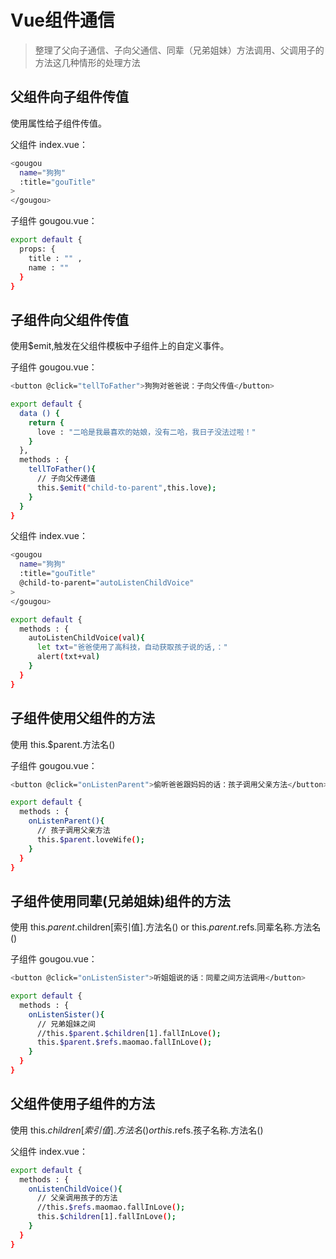 # Vue组件通信
> 整理了父向子通信、子向父通信、同辈（兄弟姐妹）方法调用、父调用子的方法这几种情形的处理方法

## 父组件向子组件传值

使用属性给子组件传值。

父组件 index.vue：
``` bash
<gougou 
  name="狗狗" 
  :title="gouTitle"
>
</gougou>
```

子组件 gougou.vue：
``` bash
export default {
  props: { 
    title : "" ,
    name : ""
  }
}
```


## 子组件向父组件传值

使用$emit,触发在父组件模板中子组件上的自定义事件。

子组件 gougou.vue：
``` bash
<button @click="tellToFather">狗狗对爸爸说：子向父传值</button>

export default {
  data () {
    return {
      love : "二哈是我最喜欢的姑娘，没有二哈，我日子没法过啦！"
    }
  },
  methods : {
    tellToFather(){
      // 子向父传递值
      this.$emit("child-to-parent",this.love);
    }
  }
}
```

父组件 index.vue：
``` bash
<gougou 
  name="狗狗" 
  :title="gouTitle" 
  @child-to-parent="autoListenChildVoice"
>
</gougou>

export default {
  methods : {
    autoListenChildVoice(val){
      let txt="爸爸使用了高科技，自动获取孩子说的话,："
      alert(txt+val)
    }
  }
}  
```


## 子组件使用父组件的方法

使用 this.$parent.方法名()

子组件 gougou.vue：

``` bash
<button @click="onListenParent">偷听爸爸跟妈妈的话：孩子调用父亲方法</button>

export default {
  methods : {
    onListenParent(){
      // 孩子调用父亲方法
      this.$parent.loveWife();
    }
  }
}  
``` 


## 子组件使用同辈(兄弟姐妹)组件的方法

使用 this.$parent.$children[索引值].方法名()  or this.$parent.$refs.同辈名称.方法名()

子组件 gougou.vue：

``` bash
<button @click="onListenSister">听姐姐说的话：同辈之间方法调用</button>

export default {
  methods : {
    onListenSister(){
      // 兄弟姐妹之间
      //this.$parent.$children[1].fallInLove();
      this.$parent.$refs.maomao.fallInLove();  
    }
  }
}  
``` 


## 父组件使用子组件的方法

使用 this.$children[索引值].方法名()  or this.$refs.孩子名称.方法名()

父组件 index.vue：
``` bash
export default {
  methods : {
    onListenChildVoice(){ 
      // 父亲调用孩子的方法
      //this.$refs.maomao.fallInLove();
      this.$children[1].fallInLove();
    }
  }
}  
``` 